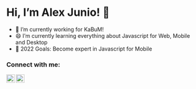 # Hi, I’m  Alex Junio! 👋

- 🔭 I’m currently working for KaBuM!
- 😄 I’m currently learning everything about Javascript for Web, Mobile and Desktop
- 🤗 2022 Goals: Become expert in Javascript for Mobile

### Connect with me:
[<img align="left" alt="esdras-xavier | LinkedIn" width="22px" src="https://cdn.jsdelivr.net/npm/simple-icons@v3/icons/linkedin.svg" />][linkedin]
[<img align="left" alt="Esdras Xavier | Instagram" width="22px" src="https://cdn.jsdelivr.net/npm/simple-icons@v3/icons/instagram.svg" />][instagram]

<br />

[instagram]: https://www.instagram.com/ajuniordx/
[linkedin]: https://www.linkedin.com/in/ux-alexjunio
